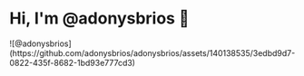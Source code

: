 <h1> Hi, I'm @adonysbrios 👋</h1>
![@adonysbrios](https://github.com/adonysbrios/adonysbrios/assets/140138535/3edbd9d7-0822-435f-8682-1bd93e777cd3)

<!---
adonysbrios/adonysbrios is a ✨ special ✨ repository because its `README.md` (this file) appears on your GitHub profile.
You can click the Preview link to take a look at your changes.
--->
